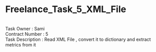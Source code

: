 # Freelance_Task_5_XML_File

<br>Task Owner : Sami
<br>Contract Number : 5
<br>Task Description : Read XML File , convert it to dictionary and extract metrics from it
